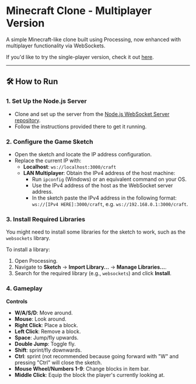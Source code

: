 # Minecraft Clone - Multiplayer Version

A simple Minecraft-like clone built using Processing, now enhanced with multiplayer functionality via WebSockets.  

If you'd like to try the single-player version, check it out [here](https://github.com/IslamAbukoush/3D_minecraft_clone_processing_singleplayer).

---

## 🛠 How to Run

### 1. Set Up the Node.js Server
- Clone and set up the server from the [Node.js WebSocket Server repository](https://github.com/IslamAbukoush/nodeJS_websocket).
- Follow the instructions provided there to get it running.

### 2. Configure the Game Sketch
- Open the sketch and locate the IP address configuration.  
- Replace the current IP with:
  - **Localhost**: `ws://localhost:3000/craft`
  - **LAN Multiplayer**: Obtain the IPv4 address of the host machine:
    - Run `ipconfig` (Windows) or an equivalent command on your OS.
    - Use the IPv4 address of the host as the WebSocket server address.
    - In the sketch paste the IPv4 address in the following format: `ws://[IPv4 HERE]:3000/craft`, e.g. `ws://192.168.0.1:3000/craft`.

### 3. Install Required Libraries
You might need to install some libraries for the sketch to work, such as the `websockets` library.

To install a library:
1. Open Processing.
2. Navigate to **Sketch** -> **Import Library...** -> **Manage Libraries...**.
3. Search for the required library (e.g., `websockets`) and click **Install**.

### 4. Gameplay
**Controls**
   - **W/A/S/D**: Move around.
   - **Mouse**: Look around.
   - **Right Click**: Place a block.
   - **Left Click**: Remove a block.
   - **Space**: Jump/fly upwards.
   - **Double Jump**: Toggle fly.
   - **Shift**: sprint/fly downwards.
   - **Ctrl**: sprint (not recommended because going forward with "W" and pressing "Ctrl" will close the sketch.
   - **Mouse Wheel/Numbers 1-9**: Change blocks in item bar.
   - **Middle Click**: Equip the block the player's currently looking at.
